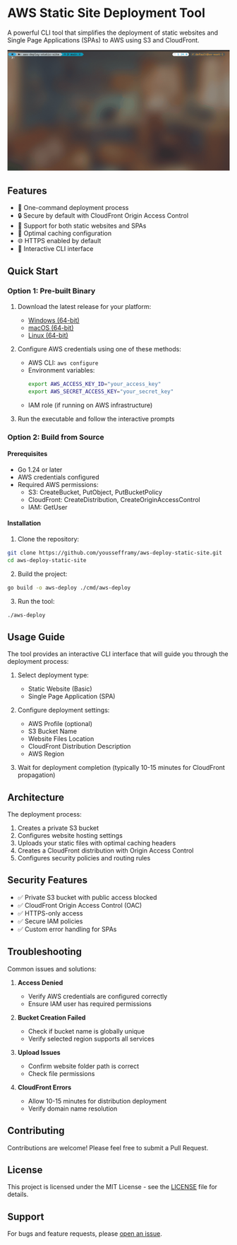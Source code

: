 # AWS Static Site Deployment Tool

A powerful CLI tool that simplifies the deployment of static websites and Single Page Applications (SPAs) to AWS using S3 and CloudFront.

![Deploy Static Site Demo](deploy-static-demo.gif)

## Features

- 🚀 One-command deployment process
- 🔒 Secure by default with CloudFront Origin Access Control
- 📱 Support for both static websites and SPAs
- 💨 Optimal caching configuration
- 🌐 HTTPS enabled by default
- 🎯 Interactive CLI interface

## Quick Start

### Option 1: Pre-built Binary

1. Download the latest release for your platform:

   - [Windows (64-bit)](https://github.com/youssefframy/aws-deploy-static-site/releases/latest/download/aws-deploy-win-x64.exe)
   - [macOS (64-bit)](https://github.com/youssefframy/aws-deploy-static-site/releases/latest/download/aws-deploy-macos-x64)
   - [Linux (64-bit)](https://github.com/youssefframy/aws-deploy-static-site/releases/latest/download/aws-deploy-linux-x64)

2. Configure AWS credentials using one of these methods:

   - AWS CLI: `aws configure`
   - Environment variables:
     ```bash
     export AWS_ACCESS_KEY_ID="your_access_key"
     export AWS_SECRET_ACCESS_KEY="your_secret_key"
     ```
   - IAM role (if running on AWS infrastructure)

3. Run the executable and follow the interactive prompts

### Option 2: Build from Source

#### Prerequisites

- Go 1.24 or later
- AWS credentials configured
- Required AWS permissions:
  - S3: CreateBucket, PutObject, PutBucketPolicy
  - CloudFront: CreateDistribution, CreateOriginAccessControl
  - IAM: GetUser

#### Installation

1. Clone the repository:

```bash
git clone https://github.com/youssefframy/aws-deploy-static-site.git
cd aws-deploy-static-site
```

2. Build the project:

```bash
go build -o aws-deploy ./cmd/aws-deploy
```

3. Run the tool:

```bash
./aws-deploy
```

## Usage Guide

The tool provides an interactive CLI interface that will guide you through the deployment process:

1. Select deployment type:

   - Static Website (Basic)
   - Single Page Application (SPA)

2. Configure deployment settings:

   - AWS Profile (optional)
   - S3 Bucket Name
   - Website Files Location
   - CloudFront Distribution Description
   - AWS Region

3. Wait for deployment completion (typically 10-15 minutes for CloudFront propagation)

## Architecture

The deployment process:

1. Creates a private S3 bucket
2. Configures website hosting settings
3. Uploads your static files with optimal caching headers
4. Creates a CloudFront distribution with Origin Access Control
5. Configures security policies and routing rules

## Security Features

- ✅ Private S3 bucket with public access blocked
- ✅ CloudFront Origin Access Control (OAC)
- ✅ HTTPS-only access
- ✅ Secure IAM policies
- ✅ Custom error handling for SPAs

## Troubleshooting

Common issues and solutions:

1. **Access Denied**

   - Verify AWS credentials are configured correctly
   - Ensure IAM user has required permissions

2. **Bucket Creation Failed**

   - Check if bucket name is globally unique
   - Verify selected region supports all services

3. **Upload Issues**

   - Confirm website folder path is correct
   - Check file permissions

4. **CloudFront Errors**
   - Allow 10-15 minutes for distribution deployment
   - Verify domain name resolution

## Contributing

Contributions are welcome! Please feel free to submit a Pull Request.

## License

This project is licensed under the MIT License - see the [LICENSE](LICENSE) file for details.

## Support

For bugs and feature requests, please [open an issue](https://github.com/youssefframy/aws-deploy-static-site/issues).
